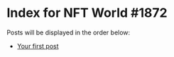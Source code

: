 # Index for NFT World #1872
Posts will be displayed in the order below:

- [Your first post](./001-first.md)

